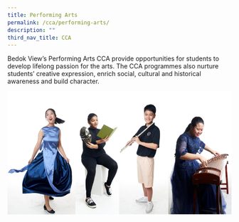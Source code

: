 ```yaml
---
title: Performing Arts
permalink: /cca/performing-arts/
description: ""
third_nav_title: CCA
---
```

Bedok View’s Performing Arts CCA provide opportunities for students to develop lifelong passion for the arts. The CCA programmes also nurture students’ creative expression, enrich social, cultural and historical awareness and build character.

![Performing Arts](/images/Performing%20Arts.png)